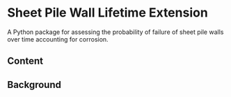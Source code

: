 # Sheet Pile Wall Lifetime Extension

A Python package for assessing the probability of failure of sheet pile walls over time accounting for corrosion.

## Content



## Background

